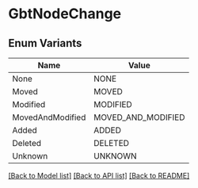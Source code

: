 # GbtNodeChange

## Enum Variants

| Name | Value |
|---- | -----|
| None | NONE |
| Moved | MOVED |
| Modified | MODIFIED |
| MovedAndModified | MOVED_AND_MODIFIED |
| Added | ADDED |
| Deleted | DELETED |
| Unknown | UNKNOWN |


[[Back to Model list]](../README.md#documentation-for-models) [[Back to API list]](../README.md#documentation-for-api-endpoints) [[Back to README]](../README.md)


